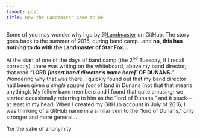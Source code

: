 ```yaml
---
layout: post
title: How the Landmaster came to be
---
```


Some of you may wonder why I go by [@Landmaster](https://github.com/Landmaster) on GitHub. The story goes back to the summer of 2015, during band camp…and **no, this has *nothing* to do with the Landmaster of Star Fox…**

At the start of one of the days of band camp (the 2<sup>nd</sup> Tuesday, if I recall correctly),
there was writing on the whiteboard, above my band director, that read “**LORD *[insert band director’s name here]¹* OF DUNANS.**”
Wondering why that was there, I quickly found out that my band director had been given *a single square foot*
of land in Dunans (not that that means anything). My fellow band members and I found that quite amusing;
we started occasionally referring to him as the “lord of Dunans,” and it stuck—at least in my head. When I created my
GitHub account in July of 2016, I was thinking of a GitHub name in a similar vein to the “lord of Dunans,”
only stronger and more general…

¹for the sake of anonymity
